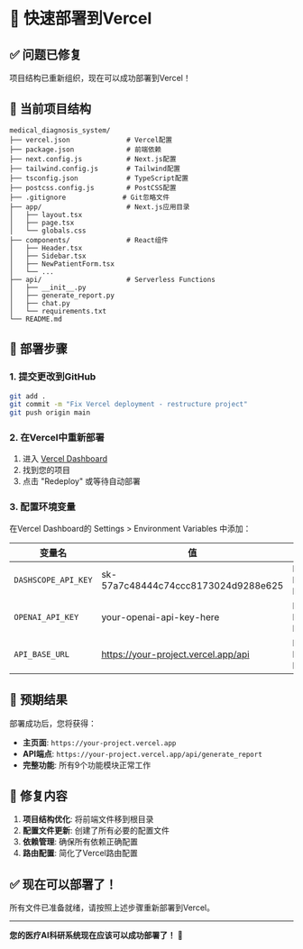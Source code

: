 # 🚀 快速部署到Vercel

## ✅ 问题已修复

项目结构已重新组织，现在可以成功部署到Vercel！

## 📁 当前项目结构

```
medical_diagnosis_system/
├── vercel.json              # Vercel配置
├── package.json             # 前端依赖
├── next.config.js           # Next.js配置
├── tailwind.config.js       # Tailwind配置
├── tsconfig.json            # TypeScript配置
├── postcss.config.js        # PostCSS配置
├── .gitignore              # Git忽略文件
├── app/                     # Next.js应用目录
│   ├── layout.tsx
│   ├── page.tsx
│   └── globals.css
├── components/              # React组件
│   ├── Header.tsx
│   ├── Sidebar.tsx
│   ├── NewPatientForm.tsx
│   └── ...
├── api/                     # Serverless Functions
│   ├── __init__.py
│   ├── generate_report.py
│   ├── chat.py
│   └── requirements.txt
└── README.md
```

## 🚀 部署步骤

### 1. 提交更改到GitHub
```bash
git add .
git commit -m "Fix Vercel deployment - restructure project"
git push origin main
```

### 2. 在Vercel中重新部署
1. 进入 [Vercel Dashboard](https://vercel.com/dashboard)
2. 找到您的项目
3. 点击 "Redeploy" 或等待自动部署

### 3. 配置环境变量
在Vercel Dashboard的 Settings > Environment Variables 中添加：

| 变量名 | 值 | 环境 |
|--------|-----|------|
| `DASHSCOPE_API_KEY` | sk-57a7c48444c74ccc8173024d9288e625 | Production, Preview, Development |
| `OPENAI_API_KEY` | your-openai-api-key-here | Production, Preview, Development |
| `API_BASE_URL` | https://your-project.vercel.app/api | Production, Preview, Development |

## 🎯 预期结果

部署成功后，您将获得：
- **主页面**: `https://your-project.vercel.app`
- **API端点**: `https://your-project.vercel.app/api/generate_report`
- **完整功能**: 所有9个功能模块正常工作

## 🔧 修复内容

1. **项目结构优化**: 将前端文件移到根目录
2. **配置文件更新**: 创建了所有必要的配置文件
3. **依赖管理**: 确保所有依赖正确配置
4. **路由配置**: 简化了Vercel路由配置

## ✅ 现在可以部署了！

所有文件已准备就绪，请按照上述步骤重新部署到Vercel。

---

**您的医疗AI科研系统现在应该可以成功部署了！** 🎉
